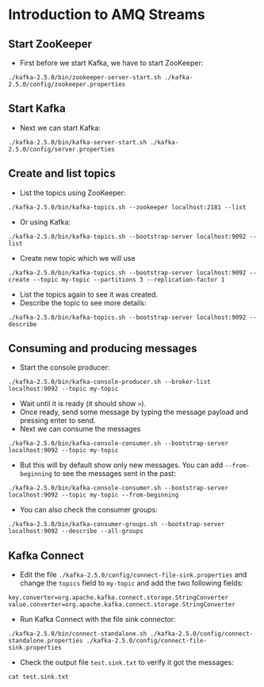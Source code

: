 # Introduction to AMQ Streams

## Start ZooKeeper

* First before we start Kafka, we have to start ZooKeeper:

```
./kafka-2.5.0/bin/zookeeper-server-start.sh ./kafka-2.5.0/config/zookeeper.properties
```

## Start Kafka

* Next we can start Kafka:

```
./kafka-2.5.0/bin/kafka-server-start.sh ./kafka-2.5.0/config/server.properties
```

## Create and list topics

* List the topics using ZooKeeper:

```
./kafka-2.5.0/bin/kafka-topics.sh --zookeeper localhost:2181 --list
```

* Or using Kafka:

```
./kafka-2.5.0/bin/kafka-topics.sh --bootstrap-server localhost:9092 --list
```

* Create new topic which we will use

```
./kafka-2.5.0/bin/kafka-topics.sh --bootstrap-server localhost:9092 --create --topic my-topic --partitions 3 --replication-factor 1
```

* List the topics again to see it was created.
* Describe the topic to see more details:

```
./kafka-2.5.0/bin/kafka-topics.sh --bootstrap-server localhost:9092 --describe
```

## Consuming and producing messages

* Start the console producer:

```
./kafka-2.5.0/bin/kafka-console-producer.sh --broker-list localhost:9092 --topic my-topic
```

* Wait until it is ready (it should show `>`).
* Once ready, send some message by typing the message payload and pressing enter to send.
* Next we can consume the messages

```
./kafka-2.5.0/bin/kafka-console-consumer.sh --bootstrap-server localhost:9092 --topic my-topic
```

* But this will by default show only new messages. You can add `--from-beginning` to see the messages sent in the past:

```
./kafka-2.5.0/bin/kafka-console-consumer.sh --bootstrap-server localhost:9092 --topic my-topic --from-beginning
```

* You can also check the consumer groups:

```
./kafka-2.5.0/bin/kafka-consumer-groups.sh --bootstrap-server localhost:9092 --describe --all-groups
```

## Kafka Connect

* Edit the file `./kafka-2.5.0/config/connect-file-sink.properties` and change the `topics` field to `my-topic` and add the two following fields:

```
key.converter=org.apache.kafka.connect.storage.StringConverter
value.converter=org.apache.kafka.connect.storage.StringConverter
```

* Run Kafka Connect with the file sink connector:

```
./kafka-2.5.0/bin/connect-standalone.sh ./kafka-2.5.0/config/connect-standalone.properties ./kafka-2.5.0/config/connect-file-sink.properties
```

* Check the output file `test.sink.txt` to verify it got the messages:

```
cat test.sink.txt
```
